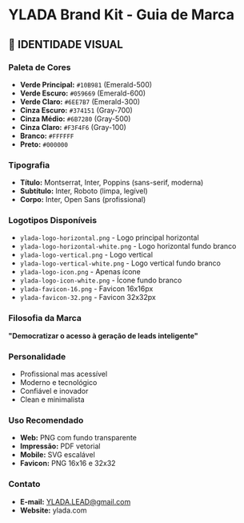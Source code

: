 # YLADA Brand Kit - Guia de Marca

## 🎨 **IDENTIDADE VISUAL**

### **Paleta de Cores**
- **Verde Principal:** `#10B981` (Emerald-500)
- **Verde Escuro:** `#059669` (Emerald-600)
- **Verde Claro:** `#6EE7B7` (Emerald-300)
- **Cinza Escuro:** `#374151` (Gray-700)
- **Cinza Médio:** `#6B7280` (Gray-500)
- **Cinza Claro:** `#F3F4F6` (Gray-100)
- **Branco:** `#FFFFFF`
- **Preto:** `#000000`

### **Tipografia**
- **Título:** Montserrat, Inter, Poppins (sans-serif, moderna)
- **Subtítulo:** Inter, Roboto (limpa, legível)
- **Corpo:** Inter, Open Sans (profissional)

### **Logotipos Disponíveis**
- `ylada-logo-horizontal.png` - Logo principal horizontal
- `ylada-logo-horizontal-white.png` - Logo horizontal fundo branco
- `ylada-logo-vertical.png` - Logo vertical
- `ylada-logo-vertical-white.png` - Logo vertical fundo branco
- `ylada-logo-icon.png` - Apenas ícone
- `ylada-logo-icon-white.png` - Ícone fundo branco
- `ylada-favicon-16.png` - Favicon 16x16px
- `ylada-favicon-32.png` - Favicon 32x32px

### **Filosofia da Marca**
**"Democratizar o acesso à geração de leads inteligente"**

### **Personalidade**
- Profissional mas acessível
- Moderno e tecnológico
- Confiável e inovador
- Clean e minimalista

### **Uso Recomendado**
- **Web:** PNG com fundo transparente
- **Impressão:** PDF vetorial
- **Mobile:** SVG escalável
- **Favicon:** PNG 16x16 e 32x32

### **Contato**
- **E-mail:** YLADA.LEAD@gmail.com
- **Website:** ylada.com
